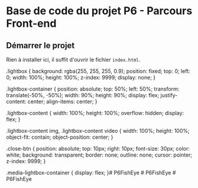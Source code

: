 # Base de code du projet P6 - Parcours Front-end

## Démarrer le projet

Rien à installer ici, il suffit d'ouvrir le fichier `index.html`.

.lightbox {
    background: rgba(255, 255, 255, 0.9);
    position: fixed;
    top: 0;
    left: 0;
    width: 100%;
    height: 100%;
    z-index: 9999;
    display: none;
  }
  
  .lightbox-container {
    position: absolute;
    top: 50%;
    left: 50%;
    transform: translate(-50%, -50%);
    width: 90%;
    height: 90%;
    display: flex;
    justify-content: center;
    align-items: center;
  }
  
  .lightbox-content {
    width: 100%;
    height: 100%;
    overflow: hidden;
    display: flex;
  }
  
  .lightbox-content img,
  .lightbox-content video {
    width: 100%;
    height: 100%;
    object-fit: contain;
    object-position: center;
  }
  
  .close-btn {
    position: absolute;
    top: 10px;
    right: 10px;
    font-size: 30px;
    color: white;
    background: transparent;
    border: none;
    outline: none;
    cursor: pointer;
    z-index: 9999;
  }
  
  .media-lightbox-container {
    display: flex;
  }#   P 6 F i s h E y e  
 #   P 6 F i s h E y e  
 #   P 6 F i s h E y e  
 
